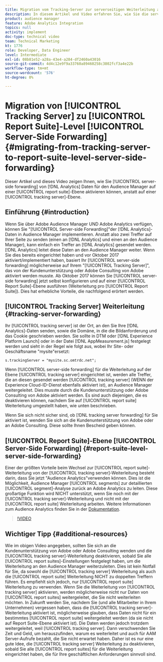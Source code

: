 ```yaml
---
title: Migration vom Tracking-Server zur serverseitigen Weiterleitung auf Report Suite-Ebene
description: In diesem Artikel und Video erfahren Sie, wie Sie die serverseitige Weiterleitung von Analytics-Daten an den Audience Manager auf Report Suite-Ebene und nicht auf Tracking-Server-Ebene aktivieren.
product: audience manager
feature: Adobe Analytics Integration
topics: null
activity: implement
doc-type: technical video
team: Technical Marketing
kt: 1776
role: Developer, Data Engineer
level: Intermediate
exl-id: 08b81e52-a28a-43e4-a284-df2460a43016
source-git-commit: 4d4c12e9f9a33760a89460258c3802fcf3a4e22b
workflow-type: tm+mt
source-wordcount: '576'
ht-degree: 0%

---
```


# Migration von [!UICONTROL Tracking Server] zu [!UICONTROL Report Suite]-Level [!UICONTROL Server-Side Forwarding] {#migrating-from-tracking-server-to-report-suite-level-server-side-forwarding}

Dieser Artikel und dieses Video zeigen Ihnen, wie Sie [!UICONTROL server-side forwarding] von [!DNL Analytics] Daten für den Audience Manager auf einer [!UICONTROL report suite]-Ebene aktivieren können, anstatt auf einer [!UICONTROL tracking server]-Ebene.

## Einführung {#introduction}

Wenn Sie über Adobe Audience Manager UND Adobe Analytics verfügen, können Sie &quot;[!UICONTROL Server-side Forwarding]&quot;der [!DNL Analytics]-Daten in Audience Manager implementieren. Anstatt also zwei Treffer auf Ihrer Seite zu senden (einen an [!DNL Analytics] und einen an den Audience Manager), kann einfach ein Treffer an [!DNL Analytics] gesendet werden. [!DNL Analytics] leitet diese Daten an den Audience Manager weiter. Wenn Sie dies bereits eingerichtet haben und vor Oktober 2017 aktiviert/implementiert haben, basiert Ihr [!UICONTROL server-side forwarding] möglicherweise auf Ihrem &quot;[!UICONTROL Tracking Server]&quot;, das von der Kundenunterstützung oder Adobe Consulting von Adobe aktiviert werden musste. Ab Oktober 2017 können Sie [!UICONTROL server-side forwarding] jetzt selbst konfigurieren und auf einer [!UICONTROL Report Suite]-Ebene ausführen (Weiterleitung pro [!UICONTROL Report Suite]). Dies hat erhebliche Vorteile, die nachfolgend erörtert werden.

## [!UICONTROL Tracking Server] Weiterleitung {#tracking-server-forwarding}

Ihr [!UICONTROL tracking server] ist der Ort, an den Sie Ihre [!DNL Analytics]-Daten senden, sowie die Domäne, in die die Bildanforderung und das Cookie geschrieben werden. Sie sollte in DTM oder [!DNL Experience Platform Launch] oder in der Datei [!DNL AppMeasurement.js] festgelegt werden und sieht in der Regel wie folgt aus, wobei Ihr Site- oder Geschäftsname &quot;mysite&quot;ersetzt:

`s.trackingServer = "mysite.sc.omtrdc.net";`

Wenn [!UICONTROL server-side forwarding] für die Weiterleitung auf der Ebene [!UICONTROL tracking server] eingerichtet ist, werden alle Treffer, die an diesen gesendet werden [!UICONTROL tracking server] (WENN der Experience Cloud-ID-Dienst ebenfalls aktiviert ist), an Audience Manager weitergeleitet. Dies musste durch die Kundenunterstützung oder Adobe Consulting von Adobe aktiviert werden. Es sind auch diejenigen, die es deaktivieren können, nachdem Sie auf [!UICONTROL report suite] Weiterleitung umgestellt haben, wie unten beschrieben.

Wenn Sie sich nicht sicher sind, ob [!DNL tracking server forwarding] für Sie aktiviert ist, wenden Sie sich an die Kundenunterstützung von Adobe oder an Adobe Consulting. Diese sollte Ihnen Bescheid geben können.

## [!UICONTROL Report Suite]-Ebene [!UICONTROL Server-Side Forwarding] {#report-suite-level-server-side-forwarding}

Einer der größten Vorteile beim Wechsel zur [!UICONTROL report suite]-Weiterleitung von der [!UICONTROL tracking server]-Weiterleitung besteht darin, dass Sie jetzt &quot;Audience Analytics&quot;verwenden können. Dies ist die Möglichkeit, Audience Manager [!UICONTROL segments] zur detaillierten [!UICONTROL segment]-Analyse zurück an Adobe Analytics zu leiten. Diese großartige Funktion wird NICHT unterstützt, wenn Sie noch mit der [!UICONTROL tracking server]-Weiterleitung und nicht mit der [!UICONTROL report suite] Weiterleitung arbeiten. Weitere Informationen zum Audience Analytics finden Sie in der [Dokumentation](https://experienceleague.adobe.com/docs/analytics/integration/audience-analytics/mc-audiences-aam.html).

>[!VIDEO](https://video.tv.adobe.com/v/23701/?quality=12)

## Wichtiger Tipp {#additional-resources}

Wie im obigen Video angegeben, sollten Sie sich an die Kundenunterstützung von Adobe oder Adobe Consulting wenden und die [!UICONTROL tracking server]-Weiterleitung deaktivieren, sobald Sie alle [!UICONTROL report suites]-Einstellungen festgelegt haben, um die Weiterleitung an den Audience Manager weiterzuleiten. Dies ist kein Notfall für Sie, da sowohl die [!UICONTROL tracking server] Weiterleitung als auch die [!UICONTROL report suite] Weiterleitung NICHT zu doppelten Treffern führen. Es empfiehlt sich jedoch, nur [!UICONTROL report suite] Weiterleitung zu verwenden. Wenn Sie die Weiterleitung von [!UICONTROL tracking server] aktivieren, werden möglicherweise nicht nur Daten von [!UICONTROL report suites] weitergeleitet, die Sie nicht weiterleiten möchten. In Zukunft werden Sie, nachdem Sie (und alle Mitarbeiter in Ihrem Unternehmen) vergessen haben, dass die [!UICONTROL tracking server]-Weiterleitung aktiviert ist, möglicherweise glauben, dass Daten nicht für ein bestimmtes [!UICONTROL report suite] weitergeleitet werden (da sie nicht auf Report Suite-Ebene aktiviert ist). Die Daten werden jedoch trotzdem weitergeleitet, weil [!UICONTROL tracking server]. Dann verschwenden Sie Zeit und Geld, um herauszufinden, warum es weiterleitet und auch für AAM Server-Aufrufe bezahlt, die Sie nicht erwartet haben. Daher ist es nur eine gute Idee, die [!UICONTROL tracking server] Weiterleitung zu deaktivieren, sobald Sie alle [!UICONTROL report suites] für die Weiterleitung eingerichtet haben, die für Ihre geschäftlichen Anforderungen sinnvoll sind.
